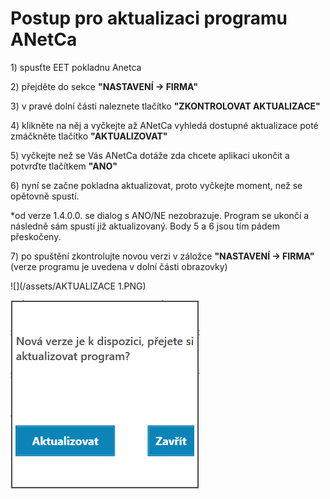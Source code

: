# Postup pro aktualizaci programu ANetCa

1\) spusťte EET pokladnu Anetca

2\) přejděte do sekce **"NASTAVENÍ -&gt; FIRMA"**

3\) v pravé dolní části naleznete tlačítko **"ZKONTROLOVAT AKTUALIZACE"**

4\) klikněte na něj a vyčkejte až ANetCa vyhledá dostupné aktualizace poté zmáčkněte tlačítko **"AKTUALIZOVAT"**

5\) vyčkejte než se Vás ANetCa dotáže zda chcete aplikaci ukončit a potvrďte tlačítkem **"ANO"**

6\) nyní se začne pokladna aktualizovat, proto vyčkejte moment, než se opětovně spustí.

\*od verze 1.4.0.0. se dialog s ANO/NE nezobrazuje. Program se ukončí a následně sám spustí již aktualizovaný. Body 5 a 6 jsou tím pádem přeskočeny.

7\) po spuštění zkontrolujte novou verzi v záložce **"NASTAVENÍ -&gt; FIRMA"** \(verze programu je uvedena v dolní části obrazovky\)

![](/assets/AKTUALIZACE 1.PNG)

![](/assets/AKTUALIZACE.PNG)

